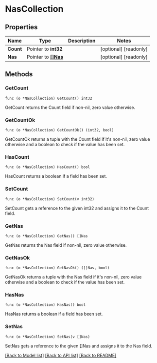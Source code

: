 # NasCollection

## Properties

Name | Type | Description | Notes
------------ | ------------- | ------------- | -------------
**Count** | Pointer to **int32** |  | [optional] [readonly] 
**Nas** | Pointer to [**[]Nas**](nas.md) |  | [optional] [readonly] 

## Methods

### GetCount

`func (o *NasCollection) GetCount() int32`

GetCount returns the Count field if non-nil, zero value otherwise.

### GetCountOk

`func (o *NasCollection) GetCountOk() (int32, bool)`

GetCountOk returns a tuple with the Count field if it's non-nil, zero value otherwise
and a boolean to check if the value has been set.

### HasCount

`func (o *NasCollection) HasCount() bool`

HasCount returns a boolean if a field has been set.

### SetCount

`func (o *NasCollection) SetCount(v int32)`

SetCount gets a reference to the given int32 and assigns it to the Count field.

### GetNas

`func (o *NasCollection) GetNas() []Nas`

GetNas returns the Nas field if non-nil, zero value otherwise.

### GetNasOk

`func (o *NasCollection) GetNasOk() ([]Nas, bool)`

GetNasOk returns a tuple with the Nas field if it's non-nil, zero value otherwise
and a boolean to check if the value has been set.

### HasNas

`func (o *NasCollection) HasNas() bool`

HasNas returns a boolean if a field has been set.

### SetNas

`func (o *NasCollection) SetNas(v []Nas)`

SetNas gets a reference to the given []Nas and assigns it to the Nas field.


[[Back to Model list]](../README.md#documentation-for-models) [[Back to API list]](../README.md#documentation-for-api-endpoints) [[Back to README]](../README.md)


